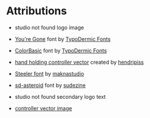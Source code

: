 # Attributions

- studio not found logo image
- [You're Gone](https://www.dafont.com/youre-gone.font) font by [TypoDermic Fonts](https://typodermicfonts.com)
- [ColorBasic](https://www.dafont.com/color-basic.font) font by [TypoDermic Fonts](https://typodermicfonts.com)
- [hand holding controller vector](https://www.vecteezy.com/vector-art/6051282-hand-holding-gaming-controller-joystick) created by [hendripiss](https://www.vecteezy.com/members/hendripiss)
- [Steeler font](https://www.fontspace.com/steelar-font-f116892) by [maknastudio](https://www.fontspace.com/maknastudio)
- [sd-asteroid](https://www.fontspace.com/sd-asteroid-b-612-font-f117498) font by [sudezine](https://www.fontspace.com/sudezine)

- studio not found secondary logo text
- [controller vector image](https://www.vexels.com/vectors/preview/68390/game-controller-set-vector)

